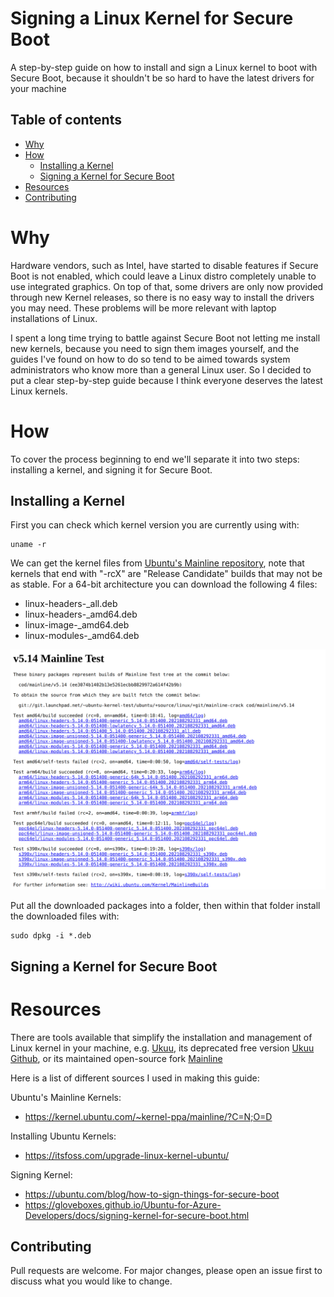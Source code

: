 # Signing a Linux Kernel for Secure Boot
A step-by-step guide on how to install and sign a Linux kernel to boot with Secure Boot, because it shouldn't be so hard to have the latest drivers for your machine 

## Table of contents
<!--ts-->
  * [Why](#why)
  * [How](#how)
    * [Installing a Kernel](#Installing-a-Kernel)
    * [Signing a Kernel for Secure Boot](#Signing-a-Kernel-for-Secure-Boot)
  * [Resources](#resources)
  * [Contributing](#contributing)
<!--te-->

# Why
Hardware vendors, such as Intel, have started to disable features if Secure Boot is not enabled, which could leave a Linux distro completely unable to use integrated graphics. On top of that, some drivers are only now provided through new Kernel releases, so there is no easy way to install the drivers you may need. These problems will be more relevant with laptop installations of Linux.

I spent a long time trying to battle against Secure Boot not letting me install new kernels, because you need to sign them images yourself, and the guides I've found on how to do so tend to be aimed towards system administrators who know more than a general Linux user. So I decided to put a clear step-by-step guide because I think everyone deserves the latest Linux kernels.

# How
To cover the process beginning to end we'll separate it into two steps: installing a kernel, and signing it for Secure Boot.

## Installing a Kernel

First you can check which kernel version you are currently using with:

```console
uname -r
```

We can get the kernel files from [Ubuntu's Mainline repository](https://kernel.ubuntu.com/~kernel-ppa/mainline/?C=N;O=D), note that kernels that end with "-rcX" are "Release Candidate" builds that may not be as stable. For a 64-bit architecture you can download the following 4 files:

* linux-headers-<version-num>_all.deb
* linux-headers-<version-num>_amd64.deb
* linux-image-<version-num>_amd64.deb
* linux-modules-<version-num>_amd64.deb

![FIles to get for 64-bit architecture](media/Ubuntu-mainline-kernels.png)



Put all the downloaded packages into a folder, then within that folder install the downloaded files with:

```console
sudo dpkg -i *.deb
```

## Signing a Kernel for Secure Boot


# Resources
There are tools available that simplify the installation and management of Linux kernel in your machine, e.g. [Ukuu](https://teejeetech.in/2019/01/20/ukuu-v19-01/), its deprecated free version [Ukuu Github](https://github.com/teejee2008/ukuu), or its maintained open-source fork [Mainline](https://github.com/bkw777/mainline)

Here is a list of different sources I used in making this guide:

Ubuntu's Mainline Kernels:
 * https://kernel.ubuntu.com/~kernel-ppa/mainline/?C=N;O=D

Installing Ubuntu Kernels:
 * https://itsfoss.com/upgrade-linux-kernel-ubuntu/

Signing Kernel:
 * https://ubuntu.com/blog/how-to-sign-things-for-secure-boot
 * https://gloveboxes.github.io/Ubuntu-for-Azure-Developers/docs/signing-kernel-for-secure-boot.html


## Contributing
Pull requests are welcome. For major changes, please open an issue first to discuss what you would like to change.
